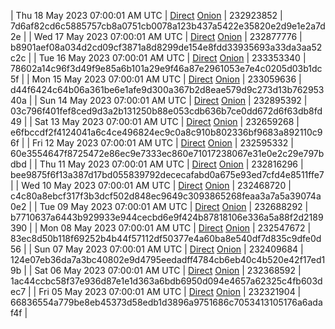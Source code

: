 | Thu 18 May 2023 07:00:01 AM UTC | [Direct](https://oshi.at/Rocz) [Onion](http://5ety7tpkim5me6eszuwcje7bmy25pbtrjtue7zkqqgziljwqy3rrikqd.onion/Rocz) | 232923852 | 7d6af82cd6c5885757cb8a0751cb0078a123b437a5422e35820e2d9e1e2a7d2e | 
| Wed 17 May 2023 07:00:01 AM UTC | [Direct](https://oshi.at/fWgd) [Onion](http://5ety7tpkim5me6eszuwcje7bmy25pbtrjtue7zkqqgziljwqy3rrikqd.onion/fWgd) | 232877776 | b8901aef08a034d2cd09cf3871a8d8299de154e8fdd33935693a33da3aa52c2c | 
| Tue 16 May 2023 07:00:01 AM UTC | [Direct](https://oshi.at/LPLT) [Onion](http://5ety7tpkim5me6eszuwcje7bmy25pbtrjtue7zkqqgziljwqy3rrikqd.onion/LPLT) | 233353340 | 78602a14c96f3d49f9e85a6b101a29e9f46a87e2961053e7e4c0205d03b1dc5f | 
| Mon 15 May 2023 07:00:01 AM UTC | [Direct](https://oshi.at/ofSw) [Onion](http://5ety7tpkim5me6eszuwcje7bmy25pbtrjtue7zkqqgziljwqy3rrikqd.onion/ofSw) | 233059636 | d44f6424c64b06a361be6e1afe9d300a367b2d8eae579d9c273d13b76295340a | 
| Sun 14 May 2023 07:00:01 AM UTC | [Direct](https://oshi.at/mJiF) [Onion](http://5ety7tpkim5me6eszuwcje7bmy25pbtrjtue7zkqqgziljwqy3rrikqd.onion/mJiF) | 232895392 | 03c796f401fef8ced9d3a2b131250b88e053cdb636b7ce0dd672d6f63db8fd49 | 
| Sat 13 May 2023 07:00:01 AM UTC | [Direct](https://oshi.at/QsQW) [Onion](http://5ety7tpkim5me6eszuwcje7bmy25pbtrjtue7zkqqgziljwqy3rrikqd.onion/QsQW) | 232659268 | e6fbccdf2f4124041a6c4ce496824ec9c0a8c910b802336bf9683a892110c96f | 
| Fri 12 May 2023 07:00:01 AM UTC | [Direct](https://oshi.at/zJWd) [Onion](http://5ety7tpkim5me6eszuwcje7bmy25pbtrjtue7zkqqgziljwqy3rrikqd.onion/zJWd) | 232595332 | 60e3554647f8725472e86ec9e7333ec860e71017238067e31e0e2c29e797bdbd | 
| Thu 11 May 2023 07:00:01 AM UTC | [Direct](https://oshi.at/Yeph) [Onion](http://5ety7tpkim5me6eszuwcje7bmy25pbtrjtue7zkqqgziljwqy3rrikqd.onion/Yeph) | 232816296 | bee9875f6f13a387d17bd055839792dececafabd0a675e93ed7cfd4e8511ffe7 | 
| Wed 10 May 2023 07:00:01 AM UTC | [Direct](https://oshi.at/Fyjs) [Onion](http://5ety7tpkim5me6eszuwcje7bmy25pbtrjtue7zkqqgziljwqy3rrikqd.onion/Fyjs) | 232468720 | c4c80a8ebcf317f3b3dcf502d848ec9649c3093865268feaa3a7a5a39074a0e2 | 
| Tue 09 May 2023 07:00:01 AM UTC | [Direct](https://oshi.at/DhdX) [Onion](http://5ety7tpkim5me6eszuwcje7bmy25pbtrjtue7zkqqgziljwqy3rrikqd.onion/DhdX) | 232688292 | b7710637a6443b929933e944cecbd6e9f424b87818106e336a5a88f2d2189390 | 
| Mon 08 May 2023 07:00:01 AM UTC | [Direct](https://oshi.at/cWAi) [Onion](http://5ety7tpkim5me6eszuwcje7bmy25pbtrjtue7zkqqgziljwqy3rrikqd.onion/cWAi) | 232547672 | 83ec8d50b118f69252b4b44f57112df50377e4a60ba8e540df7d835c9dfe0d56 | 
| Sun 07 May 2023 07:00:01 AM UTC | [Direct](<html>) [Onion]() | 232409684 | 124e07eb36da7a3bc40802e9d4795eedadff4784cb6eb40c4b520e42f17ed19b | 
| Sat 06 May 2023 07:00:01 AM UTC | [Direct](https://oshi.at/jWSk) [Onion](http://5ety7tpkim5me6eszuwcje7bmy25pbtrjtue7zkqqgziljwqy3rrikqd.onion/jWSk) | 232368592 | 1ac44ccbc58f37e936d87e1e1d363a6bdb6950d094e4657a62325c4fb603dec7 | 
| Fri 05 May 2023 07:00:01 AM UTC | [Direct](https://oshi.at/fHhh) [Onion](http://5ety7tpkim5me6eszuwcje7bmy25pbtrjtue7zkqqgziljwqy3rrikqd.onion/fHhh) | 232321904 | 66836554a779be8eb45373d58edb1d3896a9751686c7053413105176a6adaf4f | 
